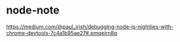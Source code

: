 # node-note

https://medium.com/@paul_irish/debugging-node-js-nightlies-with-chrome-devtools-7c4a1b95ae27#.pmqejrn8q
